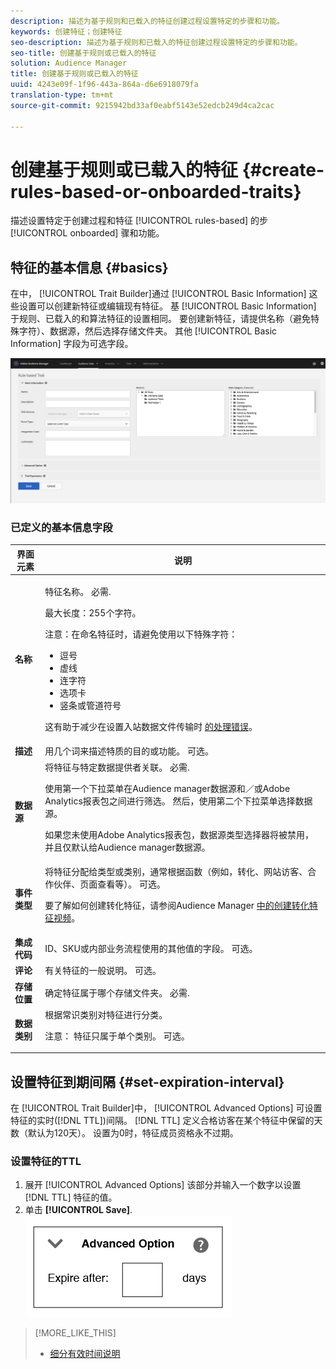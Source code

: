 ```yaml
---
description: 描述为基于规则和已载入的特征创建过程设置特定的步骤和功能。
keywords: 创建特征；创建特征
seo-description: 描述为基于规则和已载入的特征创建过程设置特定的步骤和功能。
seo-title: 创建基于规则或已载入的特征
solution: Audience Manager
title: 创建基于规则或已载入的特征
uuid: 4243e09f-1f96-443a-864a-d6e6918079fa
translation-type: tm+mt
source-git-commit: 9215942bd33af0eabf5143e52edcb249d4ca2cac

---
```



# 创建基于规则或已载入的特征 {#create-rules-based-or-onboarded-traits}

描述设置特定于创建过程和特征 [!UICONTROL rules-based] 的步 [!UICONTROL onboarded] 骤和功能。

<!-- c_tb_rules_traits.xml -->

## 特征的基本信息 {#basics}

在中， [!UICONTROL Trait Builder]通过 [!UICONTROL Basic Information] 这些设置可以创建新特征或编辑现有特征。 基 [!UICONTROL Basic Information] 于规则、已载入的和算法特征的设置相同。 要创建新特征，请提供名称（避免特殊字符）、数据源，然后选择存储文件夹。 其他 [!UICONTROL Basic Information] 字段为可选字段。

<!-- c_tb_basics.xml -->

![create-trait](assets/create-trait.png)

### 已定义的基本信息字段

<table id="table_42AEC7A5B22346C5BB996D2D36C56229"> 
 <thead> 
  <tr> 
   <th colname="col1" class="entry"> 界面元素 </th> 
   <th colname="col2" class="entry"> 说明 </th> 
  </tr> 
 </thead>
 <tbody> 
  <tr> 
   <td colname="col1"> <b><span class="uicontrol">名称</span></b> </td> 
   <td colname="col2"> <p>特征名称。 必需. </p> <p>最大长度：255个字符。 </p> <p> <p>注意：在命名特征时，请避免使用以下特殊字符： 
      <ul id="ul_AB38A333F21A4AA9B5656CBA69BA65E3"> 
       <li id="li_0E5033B540BC41E799075845388E85A7">逗号 </li> 
       <li id="li_B1A6C3E3FB98473A91E4675EE09460F0">虚线 </li> 
       <li id="li_579302FE34B64FE0AE3C751012839229">连字符 </li> 
       <li id="li_44890F738CC64E449CC2545D701ECBC7">选项卡 </li> 
       <li id="li_C203837501A94342923C99A7DAD1ED61">竖条或管道符号 </li> 
      </ul> </p> </p> <p>这有助于减少在设置入站数据文件传输时 <a href="../../integration/sending-audience-data/batch-data-transfer-explained/inbound-file-contents.md"> 的处理错误</a>。 </p> </td> 
  </tr> 
  <tr> 
   <td colname="col1"> <b><span class="uicontrol"> 描述</span></b> </td> 
   <td colname="col2"> 用几个词来描述特质的目的或功能。 可选。 </td> 
  </tr> 
  <tr> 
   <td colname="col1"> <b><span class="uicontrol"> 数据源</span></b> </td> 
   <td colname="col2"> 将特征与特定数据提供者关联。 必需. <p>使用第一个下拉菜单在Audience manager数据源和／或Adobe Analytics报表包之间进行筛选。 然后，使用第二个下拉菜单选择数据源。</p><p> 如果您未使用Adobe Analytics报表包，数据源类型选择器将被禁用，并且仅默认给Audience manager数据源。</p>  </td> 
  </tr>
   <tr> 
   <td colname="col1"> <b><span class="uicontrol"> 事件类型</span></b> </td> 
   <td colname="col2"> 将特征分配给类型或类别，通常根据函数（例如，转化、网站访客、合作伙伴、页面查看等）。 可选。 <p> 要了解如何创建转化特征，请参阅Audience Manager <a href="https://docs.adobe.com/content/help/en/audience-manager-learn/tutorials/build-and-manage-audiences/traits-and-segments/creating-conversion-traits.html">中的创建转化特征视频</a>。 </p></td> 
  </tr> 
  <tr> 
   <td colname="col1"> <b><span class="uicontrol"> 集成代码</span></b> </td> 
   <td colname="col2"> ID、SKU或内部业务流程使用的其他值的字段。 可选。 </td> 
  </tr> 
  <tr> 
   <td colname="col1"> <b><span class="uicontrol"> 评论</span></b> </td> 
   <td colname="col2"> 有关特征的一般说明。 可选。 </td> 
  </tr> 
  <tr> 
   <td colname="col1"> <b><span class="uicontrol"> 存储位置</span></b> </td> 
   <td colname="col2"> 确定特征属于哪个存储文件夹。 必需. </td> 
  </tr> 
  <tr> 
   <td colname="col1"> <b><span class="uicontrol"> 数据类别</span></b> </td> 
   <td colname="col2"> 根据常识类别对特征进行分类。 <p>注意： 特征只属于单个类别。 可选。 </p> </td> 
  </tr> 
 </tbody> 
</table>

## 设置特征到期间隔 {#set-expiration-interval}

在 [!UICONTROL Trait Builder]中， [!UICONTROL Advanced Options] 可设置特征的实时([!DNL TTL])间隔。 [!DNL TTL] 定义合格访客在某个特征中保留的天数（默认为120天）。 设置为0时，特征成员资格永不过期。

<!-- t_tb_ttl.xml -->

### 设置特征的TTL

1. 展开 [!UICONTROL Advanced Options] 该部分并输入一个数字以设置 [!DNL TTL] 特征的值。
2. 单击 **[!UICONTROL Save]**.
   ![](assets/TTL.png)

>[!MORE_LIKE_THIS]
>
>* [细分有效时间说明](../../features/traits/segment-ttl-explained.md)


